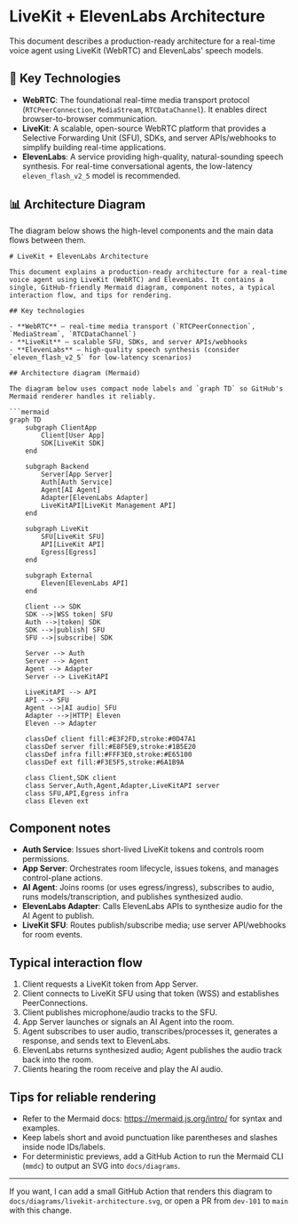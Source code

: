 # LiveKit + ElevenLabs Architecture

This document describes a production-ready architecture for a real-time voice agent using LiveKit (WebRTC) and ElevenLabs' speech models.

## 🚀 Key Technologies

* **WebRTC**: The foundational real-time media transport protocol (`RTCPeerConnection`, `MediaStream`, `RTCDataChannel`). It enables direct browser-to-browser communication.
* **LiveKit**: A scalable, open-source WebRTC platform that provides a Selective Forwarding Unit (SFU), SDKs, and server APIs/webhooks to simplify building real-time applications.
* **ElevenLabs**: A service providing high-quality, natural-sounding speech synthesis. For real-time conversational agents, the low-latency `eleven_flash_v2_5` model is recommended.

## 📊 Architecture Diagram

The diagram below shows the high-level components and the main data flows between them. 

```mermaid
# LiveKit + ElevenLabs Architecture

This document explains a production-ready architecture for a real-time voice agent using LiveKit (WebRTC) and ElevenLabs. It contains a single, GitHub-friendly Mermaid diagram, component notes, a typical interaction flow, and tips for rendering.

## Key technologies

- **WebRTC** — real-time media transport (`RTCPeerConnection`, `MediaStream`, `RTCDataChannel`)
- **LiveKit** — scalable SFU, SDKs, and server APIs/webhooks
- **ElevenLabs** — high-quality speech synthesis (consider `eleven_flash_v2_5` for low-latency scenarios)

## Architecture diagram (Mermaid)

The diagram below uses compact node labels and `graph TD` so GitHub's Mermaid renderer handles it reliably.

```mermaid
graph TD
    subgraph ClientApp
        Client[User App]
        SDK[LiveKit SDK]
    end

    subgraph Backend
        Server[App Server]
        Auth[Auth Service]
        Agent[AI Agent]
        Adapter[ElevenLabs Adapter]
        LiveKitAPI[LiveKit Management API]
    end

    subgraph LiveKit
        SFU[LiveKit SFU]
        API[LiveKit API]
        Egress[Egress]
    end

    subgraph External
        Eleven[ElevenLabs API]
    end

    Client --> SDK
    SDK -->|WSS token| SFU
    Auth -->|token| SDK
    SDK -->|publish| SFU
    SFU -->|subscribe| SDK

    Server --> Auth
    Server --> Agent
    Agent --> Adapter
    Server --> LiveKitAPI

    LiveKitAPI --> API
    API --> SFU
    Agent -->|AI audio| SFU
    Adapter -->|HTTP| Eleven
    Eleven --> Adapter

    classDef client fill:#E3F2FD,stroke:#0D47A1
    classDef server fill:#E8F5E9,stroke:#1B5E20
    classDef infra fill:#FFF3E0,stroke:#E65100
    classDef ext fill:#F3E5F5,stroke:#6A1B9A

    class Client,SDK client
    class Server,Auth,Agent,Adapter,LiveKitAPI server
    class SFU,API,Egress infra
    class Eleven ext
```

## Component notes

- **Auth Service**: Issues short-lived LiveKit tokens and controls room permissions.
- **App Server**: Orchestrates room lifecycle, issues tokens, and manages control-plane actions.
- **AI Agent**: Joins rooms (or uses egress/ingress), subscribes to audio, runs models/transcription, and publishes synthesized audio.
- **ElevenLabs Adapter**: Calls ElevenLabs APIs to synthesize audio for the AI Agent to publish.
- **LiveKit SFU**: Routes publish/subscribe media; use server API/webhooks for room events.

## Typical interaction flow

1. Client requests a LiveKit token from App Server.
2. Client connects to LiveKit SFU using that token (WSS) and establishes PeerConnections.
3. Client publishes microphone/audio tracks to the SFU.
4. App Server launches or signals an AI Agent into the room.
5. Agent subscribes to user audio, transcribes/processes it, generates a response, and sends text to ElevenLabs.
6. ElevenLabs returns synthesized audio; Agent publishes the audio track back into the room.
7. Clients hearing the room receive and play the AI audio.

## Tips for reliable rendering

- Refer to the Mermaid docs: https://mermaid.js.org/intro/ for syntax and examples.
- Keep labels short and avoid punctuation like parentheses and slashes inside node IDs/labels.
- For deterministic previews, add a GitHub Action to run the Mermaid CLI (`mmdc`) to output an SVG into `docs/diagrams`.

---

If you want, I can add a small GitHub Action that renders this diagram to `docs/diagrams/livekit-architecture.svg`, or open a PR from `dev-101` to `main` with this change.